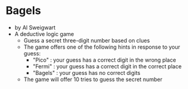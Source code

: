 # Bagels

- by Al Sweigwart
- A deductive logic game
  - Guess a secret three-digit number based on clues
  - The game offers one of the following hints in response to your guess:
    - "Pico" : your guess has a correct digit in the wrong place
    - "Fermi" : your guess has a correct digit in the correct place
    - "Bagels" : your guess has no correct digits
  - The game will offer 10 tries to guess the secret number
